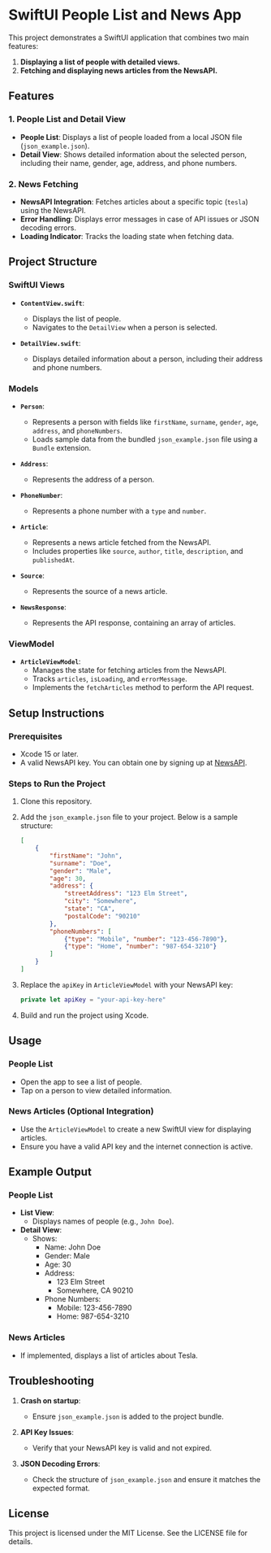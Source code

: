 # SwiftUI People List and News App

This project demonstrates a SwiftUI application that combines two main features:

1. **Displaying a list of people with detailed views.**
2. **Fetching and displaying news articles from the NewsAPI.**

## Features

### 1. People List and Detail View
- **People List**: Displays a list of people loaded from a local JSON file (`json_example.json`).
- **Detail View**: Shows detailed information about the selected person, including their name, gender, age, address, and phone numbers.

### 2. News Fetching
- **NewsAPI Integration**: Fetches articles about a specific topic (`tesla`) using the NewsAPI.
- **Error Handling**: Displays error messages in case of API issues or JSON decoding errors.
- **Loading Indicator**: Tracks the loading state when fetching data.

## Project Structure

### SwiftUI Views
- **`ContentView.swift`**:
  - Displays the list of people.
  - Navigates to the `DetailView` when a person is selected.

- **`DetailView.swift`**:
  - Displays detailed information about a person, including their address and phone numbers.

### Models
- **`Person`**:
  - Represents a person with fields like `firstName`, `surname`, `gender`, `age`, `address`, and `phoneNumbers`.
  - Loads sample data from the bundled `json_example.json` file using a `Bundle` extension.

- **`Address`**:
  - Represents the address of a person.

- **`PhoneNumber`**:
  - Represents a phone number with a `type` and `number`.

- **`Article`**:
  - Represents a news article fetched from the NewsAPI.
  - Includes properties like `source`, `author`, `title`, `description`, and `publishedAt`.

- **`Source`**:
  - Represents the source of a news article.

- **`NewsResponse`**:
  - Represents the API response, containing an array of articles.

### ViewModel
- **`ArticleViewModel`**:
  - Manages the state for fetching articles from the NewsAPI.
  - Tracks `articles`, `isLoading`, and `errorMessage`.
  - Implements the `fetchArticles` method to perform the API request.

## Setup Instructions

### Prerequisites
- Xcode 15 or later.
- A valid NewsAPI key. You can obtain one by signing up at [NewsAPI](https://newsapi.org/).

### Steps to Run the Project
1. Clone this repository.
2. Add the `json_example.json` file to your project. Below is a sample structure:

    ```json
    [
        {
            "firstName": "John",
            "surname": "Doe",
            "gender": "Male",
            "age": 30,
            "address": {
                "streetAddress": "123 Elm Street",
                "city": "Somewhere",
                "state": "CA",
                "postalCode": "90210"
            },
            "phoneNumbers": [
                {"type": "Mobile", "number": "123-456-7890"},
                {"type": "Home", "number": "987-654-3210"}
            ]
        }
    ]
    ```

3. Replace the `apiKey` in `ArticleViewModel` with your NewsAPI key:
    ```swift
    private let apiKey = "your-api-key-here"
    ```

4. Build and run the project using Xcode.

## Usage

### People List
- Open the app to see a list of people.
- Tap on a person to view detailed information.

### News Articles (Optional Integration)
- Use the `ArticleViewModel` to create a new SwiftUI view for displaying articles.
- Ensure you have a valid API key and the internet connection is active.

## Example Output

### People List
- **List View**:
  - Displays names of people (e.g., `John Doe`).
- **Detail View**:
  - Shows:
    - Name: John Doe
    - Gender: Male
    - Age: 30
    - Address:
      - 123 Elm Street
      - Somewhere, CA 90210
    - Phone Numbers:
      - Mobile: 123-456-7890
      - Home: 987-654-3210

### News Articles
- If implemented, displays a list of articles about Tesla.

## Troubleshooting

1. **Crash on startup**:
   - Ensure `json_example.json` is added to the project bundle.

2. **API Key Issues**:
   - Verify that your NewsAPI key is valid and not expired.

3. **JSON Decoding Errors**:
   - Check the structure of `json_example.json` and ensure it matches the expected format.

## License
This project is licensed under the MIT License. See the LICENSE file for details.

